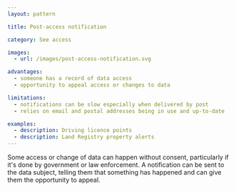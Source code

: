 ```yaml
---
layout: pattern

title: Post-access notification

category: See access

images:
  - url: /images/post-access-notification.svg

advantages:
  - someone has a record of data access
  - opportunity to appeal access or changes to data

limitations:
  - notifications can be slow especially when delivered by post
  - relies on email and postal addresses being in use and up-to-date

examples:
  - description: Driving licence points
  - description: Land Registry property alerts
---
```


Some access or change of data can happen without consent, particularly if it's done by government or law enforcement. A notification can be sent to the data subject, telling them that something has happened and can give them the opportunity to appeal.

